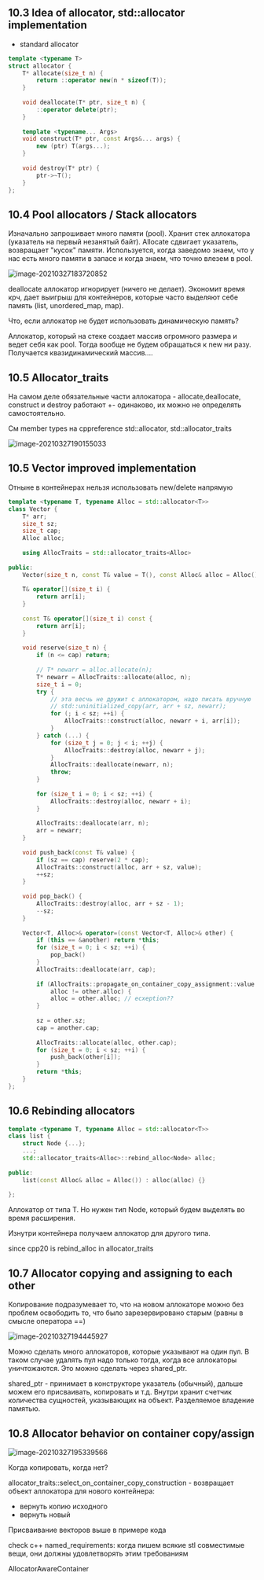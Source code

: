 ## 10.3 Idea of allocator, std::allocator implementation

- standard allocator

```cpp
template <typename T>
struct allocator {
    T* allocate(size_t n) {
        return ::operator new(n * sizeof(T));
    }
    
    void deallocate(T* ptr, size_t n) {
        ::operator delete(ptr);
    }
    
    template <typename... Args>
    void construct(T* ptr, const Args&... args) {
        new (ptr) T(args...);
    }
    
    void destroy(T* ptr) {
        ptr->~T();
    }
};
```

## 10.4 Pool allocators / Stack allocators

Изначально запрошивает много памяти (pool). Хранит стек аллокатора (указатель на первый незанятый байт). Allocate сдвигает указатель, возвращает "кусок" памяти. Используется, когда заведомо знаем, что у нас есть много памяти в запасе и когда знаем, что точно влезем в pool.

![image-20210327183720852](/home/h4zzkr/snap/typora/33/.config/Typora/typora-user-images/image-20210327183720852.png)

deallocate аллокатор игнорирует (ничего не делает). Экономит время крч, дает выигрыш для контейнеров, которые часто выделяют себе память (list, unordered_map, map).

Что, если аллокатор не будет использовать динамическую память?

Аллокатор, который на стеке создает массив огромного размера и ведет себя как pool. Тогда вообще не будем обращаться к new ни разу. Получается квазидинамический массив....

## 10.5 Allocator_traits

На самом деле обязательные части аллокатора - allocate,deallocate, construct и destroy работают +- одинаково, их можно не определять самостоятельно.

См member types на cppreference std::allocator, std::allocator_traits

![image-20210327190155033](/home/h4zzkr/snap/typora/33/.config/Typora/typora-user-images/image-20210327190155033.png)



## 10.5 Vector improved implementation

Отныне в контейнерах нельзя использовать new/delete напрямую

```cpp
template <typename T, typename Alloc = std::allocator<T>>
class Vector {
    T* arr;
    size_t sz;
    size_t cap;
    Alloc alloc;
    
    using AllocTraits = std::allocator_traits<Alloc>
    
public:
    Vector(size_t n, const T& value = T(), const Alloc& alloc = Alloc());
    
    T& operator[](size_t i) {
        return arr[i];
    }
    
    const T& operator[](size_t i) const {
        return arr[i];
    }
    
    void reserve(size_t n) {
        if (n <= cap) return;
        
        // T* newarr = alloc.allocate(n);
        T* newarr = AllocTraits::allocate(alloc, n);
        size_t i = 0;
        try {
            // эта весчь не дружит с аллокатором, надо писать вручную
            // std::uninitialized_copy(arr, arr + sz, newarr);
            for (; i < sz; ++i) {
                AllocTraits::construct(alloc, newarr + i, arr[i]);
            }
        } catch (...) {
            for (size_t j = 0; j < i; ++j) {
                AllocTraits::destroy(alloc, newarr + j);
            }
            AllocTraits::deallocate(newarr, n);
            throw;
        }
        
        for (size_t i = 0; i < sz; ++i) {
            AllocTraits::destroy(alloc, newarr + i);
        }
        
        AllocTraits::deallocate(arr, n);
        arr = newarr;
    }
    
    void push_back(const T& value) {
        if (sz == cap) reserve(2 * cap);
        AllocTraits::construct(alloc, arr + sz, value);
        ++sz;
    }
    
    void pop_back() {
        AllocTraits::destroy(alloc, arr + sz - 1);
        --sz;
    }
    
    Vector<T, Alloc>& operator=(const Vector<T, Alloc>& other) {
        if (this == &another) return *this;
        for (size_t = 0; i < sz; ++i) {
            pop_back()
        }
        AllocTraits::deallocate(arr, cap);
        
        if (AllocTraits::propagate_on_container_copy_assignment::value &&
            alloc != other.alloc) {
            alloc = other.alloc; // ecxeption??
        }
        
        sz = other.sz;
        cap = another.cap;
        
        AllocTraits::allocate(alloc, other.cap);
        for (size_t = 0; i < sz; ++i) {
            push_back(other[i]);
        }
        return *this;
    }
};
```

## 10.6 Rebinding allocators

```cpp
template <typename T, typename Alloc = std::allocator<T>>
class list {
    struct Node {...};
    ...;
    std::allocator_traits<Alloc>::rebind_alloc<Node> alloc;
    
public:
    list(const Alloc& alloc = Alloc()) : alloc(alloc) {}
    	
};
```

Аллокатор от типа Т. Но нужен тип Node, который будем выделять во время расширения.

Изнутри контейнера получаем аллокатор для другого типа.

since cpp20 is rebind_alloc in allocator_traits

## 10.7 Allocator copying and assigning to each other

 Копирование подразумевает то, что на новом аллокаторе можно без проблем освободить то, что было зарезервировано старым (равны в смысле оператора ==)

![image-20210327194445927](/home/h4zzkr/snap/typora/33/.config/Typora/typora-user-images/image-20210327194445927.png)

Можно сделать много аллокаторов, которые указывают на один пул. В таком случае удалять пул надо только тогда, когда все аллокаторы уничтожаются. Это можно сделать через shared_ptr.

shared_ptr<Pool> - принимает в конструкторе указатель (обычный), дальше можем его присваивать, копировать и т.д. Внутри хранит счетчик количества сущностей, указывающих на объект. Разделяемое владение памятью.



## 10.8 Allocator behavior on container copy/assign

![image-20210327195339566](/home/h4zzkr/snap/typora/33/.config/Typora/typora-user-images/image-20210327195339566.png)

Когда копировать, когда нет?

allocator_traits::select_on_container_copy_construction - возвращает объект аллокатора для нового контейнера:

- вернуть копию исходного
- вернуть новый

Присваивание векторов выше в примере кода



check c++ named_requirements: когда пишем всякие stl совместимые вещи, они должны удовлетворять этим требованиям

AllocatorAwareContainer

